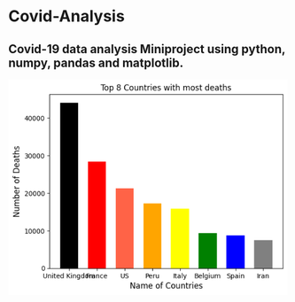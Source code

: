# Covid-Analysis
## Covid-19 data analysis Miniproject using python, numpy, pandas and matplotlib.

<img src='https://raw.githubusercontent.com/mahdi-Eth/Covid-Analysis/main/output.png'/>
